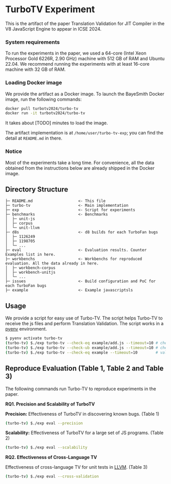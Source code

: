 # TurboTV Experiment

This is the artifact of the paper Translation Validation for JIT Compiler in the V8 JavaScript Engine to appear in ICSE 2024.

### System requirements

To run the experiments in the paper, we used a 64-core (Intel Xeon Processor Gold 6226R, 2.90 GHz) machine
with 512 GB of RAM and Ubuntu 22.04. We recommend running the experiments with at least 16-core machine with 32 GB of RAM.

### Loading Docker image

We provide the artifact as a Docker image. To launch the BayeSmith Docker image, run the following commands:

```bash
docker pull turbotv2024/turbo-tv
docker run -it turbotv2024/turbo-tv
```

It takes about [TODO] minutes to load the image.

The artifact implementation is at `/home/user/turbo-tv-exp`; you can find the detail at `README.md` in there.

### Notice

Most of the experiments take a long time. For convenience, all the data obtained from the instructions below are already shipped
in the Docker image. 


## Directory Structure
```plaintext
├─ README.md                    <- This file
├─ turbo-tv                     <- Main implementation
├─ exp                          <- Script for experiments
├─ benchmarks                   <- Benchmarks
│  ├─ unit-js
│  ├─ corpus
│  └─ unit-llvm
├─ d8s                          <- d8 builds for each TurboFan bugs
│  ├─ 1126249
│  ├─ 1198705
│  └─ ...
├─ eval                         <- Evaluation results. Counter Examples list in here.
├─ workbenchs                   <- Workbenchs for reproduced evaluation. All the data already in here.
│  ├─ workbench-corpus
│  ├─ workbench-unitjs
│  └─ ...
├─ issues                       <- Build configuration and PoC for each TurboFan bugs
├─ example                      <- Example javascriptsls
```

## Usage
We provide a script for easy use of Turbo-TV. The script helps Turbo-TV to receive the js files and perform Translation Validation. The script works in a [pyenv](https://github.com/pyenv/pyenv) environment.
```bash
$ pyenv activate turbo-tv
(turbo-tv) $./exp turbo-tv --check-eq example/add.js --timeout=10 # check EQ for one JS
(turbo-tv) $./exp turbo-tv --check-ub example/add.js --timeout=10 # check UB for one JS
(turbo-tv) $./exp turbo-tv --check-eq example --timeout=10        # validate JSs in the directory
```

## Reproduce Evaluation (Table 1, Table 2 and Table 3)
The following commands run Turbo-TV to reproduce experiments in the paper.

**RQ1. Precision and Scalability of TurboTV**

**Precision:** Effectiveness of TurboTV in discovering known bugs. (Table 1)
```bash
(turbo-tv) $./exp eval --precision
```

**Scalability:** Effectiveness of TurboTV for a large set of JS programs. (Table 2)
```bash
(turbo-tv) $./exp eval --scalability
```
**RQ2. Effectiveness of Cross-Language TV**

Effectiveness of cross-language TV for unit tests in [LLVM](https://github.com/llvm/llvm-project). (Table 3)
```bash
(turbo-tv) $./exp eval --cross-validation
```
